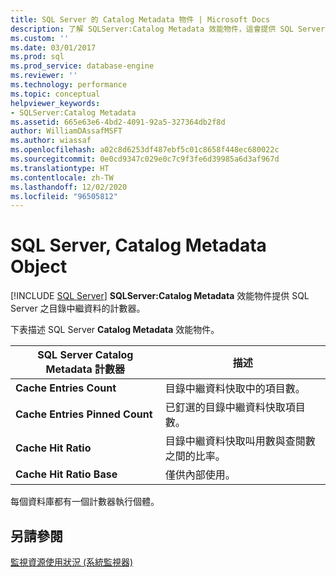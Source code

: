 ```yaml
---
title: SQL Server 的 Catalog Metadata 物件 | Microsoft Docs
description: 了解 SQLServer:Catalog Metadata 效能物件，這會提供 SQL Server 目錄中繼資料的計數器。
ms.custom: ''
ms.date: 03/01/2017
ms.prod: sql
ms.prod_service: database-engine
ms.reviewer: ''
ms.technology: performance
ms.topic: conceptual
helpviewer_keywords:
- SQLServer:Catalog Metadata
ms.assetid: 665e63e6-4bd2-4091-92a5-327364db2f8d
author: WilliamDAssafMSFT
ms.author: wiassaf
ms.openlocfilehash: a02c8d6253df487ebf5c01c8658f448ec680022c
ms.sourcegitcommit: 0e0cd9347c029e0c7c9f3fe6d39985a6d3af967d
ms.translationtype: HT
ms.contentlocale: zh-TW
ms.lasthandoff: 12/02/2020
ms.locfileid: "96505812"
---
```

# <a name="sql-server-catalog-metadata-object"></a>SQL Server, Catalog Metadata Object
 [!INCLUDE [SQL Server](../../includes/applies-to-version/sqlserver.md)]
**SQLServer:Catalog Metadata** 效能物件提供 SQL Server 之目錄中繼資料的計數器。

下表描述 SQL Server **Catalog Metadata** 效能物件。


|**SQL Server Catalog Metadata 計數器**|描述|  
|-------------|-----------------|  
|**Cache Entries Count**|目錄中繼資料快取中的項目數。|
|**Cache Entries Pinned Count**|已釘選的目錄中繼資料快取項目數。|
|**Cache Hit Ratio**|目錄中繼資料快取叫用數與查閱數之間的比率。|
|**Cache Hit Ratio Base**|僅供內部使用。|

每個資料庫都有一個計數器執行個體。

## <a name="see-also"></a>另請參閱  
[監視資源使用狀況 (系統監視器)](../../relational-databases/performance-monitor/monitor-resource-usage-system-monitor.md)
